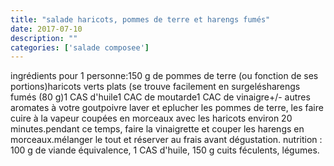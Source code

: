 ```yaml
---
title: "salade haricots, pommes de terre et harengs fumés"
date: 2017-07-10
description: ""
categories: ['salade composee']
---
```


          
ingr&eacute;dients pour 1 personne:150 g de pommes de terre (ou fonction de ses portions)haricots verts plats (se trouve facilement en surgel&eacute;sharengs fum&eacute;s (80 g)1 CAS d&#39;huile1 CAC de moutarde1 CAC de vinaigre+/- autres aromates &agrave; votre goutpoivre&nbsp;laver et eplucher les pommes de terre, les faire cuire &agrave; la vapeur coup&eacute;es en morceaux avec les haricots environ 20 minutes.pendant ce temps, faire la vinaigrette et couper les harengs en morceaux.m&eacute;langer le tout et r&eacute;server au frais avant d&eacute;gustation.&nbsp;nutrition : 100 g de viande &eacute;quivalence, 1 CAS d&#39;huile, 150 g cuits f&eacute;culents, l&eacute;gumes.

                          

